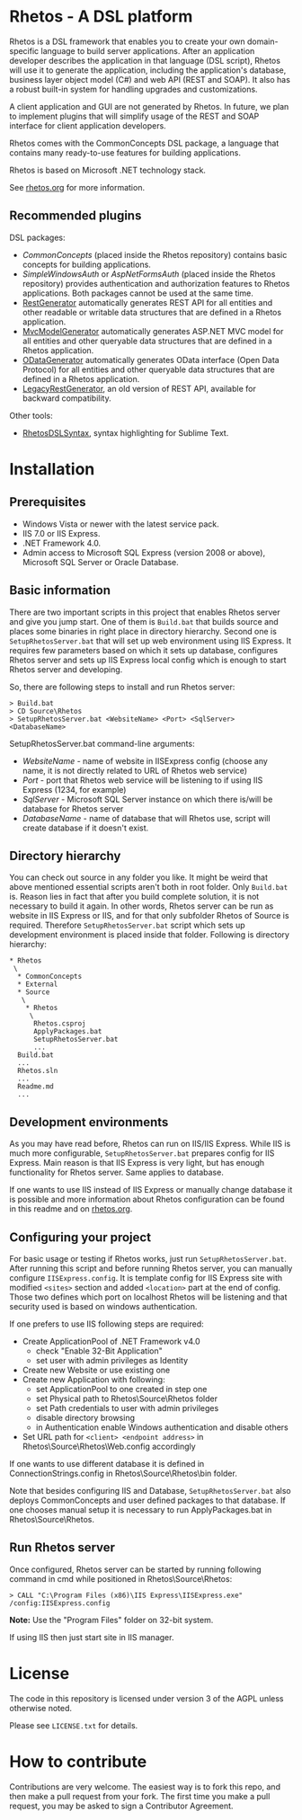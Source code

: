 Rhetos - A DSL platform
============

Rhetos is a DSL framework that enables you to create your own domain-specific language to build server applications.
After an application developer describes the application in that language (DSL script), Rhetos will
use it to generate the application, including the application's database,
business layer object model (C#) and web API (REST and SOAP).
It also has a robust built-in system for handling upgrades and customizations.

A client application and GUI are not generated by Rhetos. In future, we plan to implement plugins that will simplify usage of the REST and SOAP interface for client application developers.

Rhetos comes with the CommonConcepts DSL package, a language that contains
many ready-to-use features for building applications.

Rhetos is based on Microsoft .NET technology stack.

See [rhetos.org](http://www.rhetos.org/) for more information.

Recommended plugins
-------------------------------

DSL packages:

* *CommonConcepts* (placed inside the Rhetos repository) contains basic concepts for building applications.
* *SimpleWindowsAuth* or *AspNetFormsAuth* (placed inside the Rhetos repository) provides authentication and authorization features to Rhetos applications. Both packages cannot be used at the same time.
* [RestGenerator](https://github.com/Rhetos/RestGenerator) automatically generates REST API for all entities and other readable or writable data structures that are defined in a Rhetos application.
* [MvcModelGenerator](https://github.com/Rhetos/MvcModelGenerator) automatically generates ASP.NET MVC model for all entities and other queryable data structures that are defined in a Rhetos application.
* [ODataGenerator](https://github.com/Rhetos/ODataGenerator) automatically generates OData interface (Open Data Protocol) for all entities and other queryable data structures that are defined in a Rhetos application.
* [LegacyRestGenerator](https://github.com/Rhetos/LegacyRestGenerator), an old version of REST API, available for backward compatibility.

Other tools:

* [RhetosDSLSyntax](https://github.com/Hugibeer/RhetosDSLSyntax), syntax highlighting for Sublime Text.

Installation
============

Prerequisites
-----------------

* Windows Vista or newer with the latest service pack. 
* IIS 7.0 or IIS Express.
* .NET Framework 4.0.
* Admin access to Microsoft SQL Express (version 2008 or above), Microsoft SQL Server or Oracle Database.

Basic information
-----------------

There are two important scripts in this project that enables Rhetos server and
give you jump start. One of them is `Build.bat` that builds source and places
some binaries in right place in directory hierarchy. Second one is 
`SetupRhetosServer.bat` that will set up web environment using IIS Express.
It requires few parameters based on which it sets up database, configures 
Rhetos server and sets up IIS Express local config which is enough to start Rhetos
server and developing.

So, there are following steps to install and run Rhetos server:

    > Build.bat
    > CD Source\Rhetos
    > SetupRhetosServer.bat <WebsiteName> <Port> <SqlServer> <DatabaseName>

SetupRhetosServer.bat command-line arguments:

* *WebsiteName* - name of website in IISExpress config
  (choose any name, it is not directly related to URL of Rhetos web service)
* *Port* - port that Rhetos web service will be listening to if using IIS Express
  (1234, for example)
* *SqlServer* - Microsoft SQL Server instance on which there is/will be database for Rhetos server
* *DatabaseName* - name of database that will Rhetos use, script will create
  database if it doesn't exist.               

Directory hierarchy
-------------------

You can check out source in any folder you like. It might be weird that above 
mentioned essential scripts aren't both in root folder. Only `Build.bat` is.
Reason lies in fact that after you build complete solution, it is not 
necessary to build it again. In other words, Rhetos server can be run as
website in IIS Express or IIS, and for that only subfolder Rhetos of Source is
required. Therefore `SetupRhetosServer.bat` script which sets up development 
environment is placed inside that folder. Following is directory hierarchy:

    * Rhetos
     \
      * CommonConcepts
      * External
      * Source
       \
        * Rhetos
         \
          Rhetos.csproj
          ApplyPackages.bat
          SetupRhetosServer.bat
          ...
      Build.bat
      ...
      Rhetos.sln
      ...
      Readme.md
      ...

Development environments
--------------------
As you may have read before, Rhetos can run on IIS/IIS Express. While IIS is 
much more configurable, `SetupRhetosServer.bat` prepares config for IIS Express.
Main reason is that IIS Express is very light, but has enough functionality for
Rhetos server. Same applies to database.

If one wants to use IIS instead of IIS Express or manually change database it is
possible and more information about Rhetos configuration can be found in this
readme and on [rhetos.org](http://www.rhetos.org/).

Configuring your project
------------------------
For basic usage or testing if Rhetos works, just run `SetupRhetosServer.bat`.
After running this script and before running Rhetos server, you can manually
configure `IISExpress.config`. It is template config for IIS Express site
with modified `<sites>` section and added `<location>` part at the end of config.
Those two defines which port on localhost Rhetos will be listening and that
security used is based on windows authentication.

If one prefers to use IIS following steps are required:

* Create ApplicationPool of .NET Framework v4.0
    * check "Enable 32-Bit Application"
    * set user with admin privileges as Identity
* Create new Website or use existing one
* Create new Application with following:
    * set ApplicationPool to one created in step one
    * set Physical path to Rhetos\Source\Rhetos folder
    * set Path credentials to user with admin privileges
    * disable directory browsing
    * in Authentication enable Windows authentication and disable others
* Set URL path for `<client> <endpoint address>` in 
    Rhetos\Source\Rhetos\Web.config accordingly

If one wants to use different database it is defined in ConnectionStrings.config
   in Rhetos\Source\Rhetos\bin folder.
   
Note that besides configuring IIS and Database, `SetupRhetosServer.bat` also
deploys CommonConcepts and user defined packages to that database. If one chooses
manual setup it is necessary to run ApplyPackages.bat in Rhetos\Source\Rhetos.

Run Rhetos server
----------------
Once configured, Rhetos server can be started by running following command
in cmd while positioned in Rhetos\Source\Rhetos:

    > CALL "C:\Program Files (x86)\IIS Express\IISExpress.exe" /config:IISExpress.config

**Note:** Use the "Program Files" folder on 32-bit system.

If using IIS then just start site in IIS manager. 

License
============

The code in this repository is licensed under version 3 of the AGPL unless
otherwise noted.

Please see `LICENSE.txt` for details.

How to contribute
============

Contributions are very welcome. The easiest way is to fork this repo, and then
make a pull request from your fork. The first time you make a pull request, you
may be asked to sign a Contributor Agreement.
